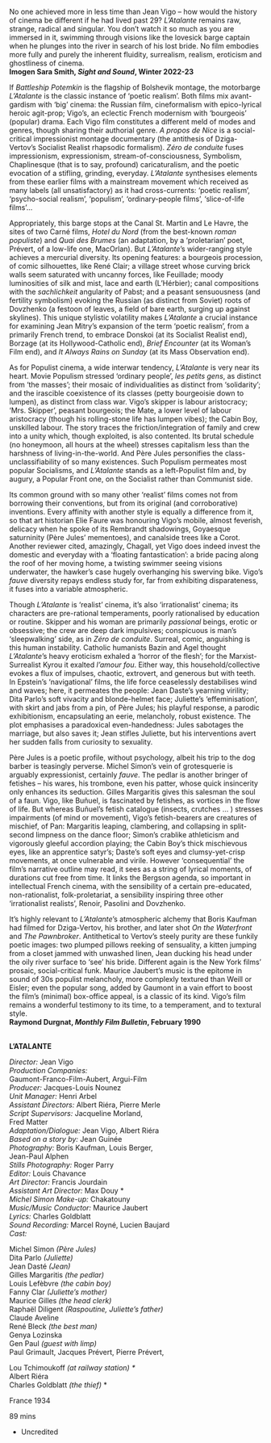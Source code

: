 

No one achieved more in less time than Jean Vigo – how would the history of cinema be different if he had lived past 29? _L’Atalante_ remains raw, strange, radical and singular. You don’t watch it so much as you are immersed in it, swimming through visions like the lovesick barge captain when he plunges into the river in search of his lost bride. No film embodies more fully and purely the inherent fluidity, surrealism, realism, eroticism and ghostliness of cinema.  
**Imogen Sara Smith, _Sight and Sound_, Winter 2022-23**

If _Battleship Potemkin_ is the flagship of Bolshevik montage, the motorbarge _L’Atalante_ is the classic instance of ‘poetic realism’. Both films mix avant-gardism with ‘big’ cinema: the Russian film, cineformalism with epico-lyrical heroic agit-prop; Vigo’s, an eclectic French modernism with ‘bourgeois’ (popular) drama. Each Vigo film constitutes a different meld of modes and genres, though sharing their authorial genre. _A propos de Nice_ is a social-critical impressionist montage documentary (the antithesis of Dziga-Vertov’s Socialist Realist rhapsodic formalism). _Zéro de conduite_ fuses impressionism, expressionism, stream-of-consciousness, Symbolism, Chaplinesque (that is to say, profound) caricaturalism, and the poetic evocation of a stifling, grinding, everyday. _L’Atalante_ synthesises elements from these earlier films with a mainstream movement which received as many labels (all unsatisfactory) as it had cross-currents: ‘poetic realism’, ‘psycho-social realism’, ‘populism’, ‘ordinary-people films’, ‘slice-of-life films’...

Appropriately, this barge stops at the Canal St. Martin and Le Havre, the sites of two Carné films, _Hotel du Nord_ (from the best-known _roman populiste_) and _Quai des Brumes_ (an adaptation, by a ‘proletarian’ poet, Prévert, of a low-life one, MacOrlan). But _L’Atalante_’s wider-ranging style achieves a mercurial diversity. Its opening features: a bourgeois procession, of comic silhouettes, like René Clair; a village street whose curving brick walls seem saturated with uncanny forces, like Feuillade; moody luminosities of silk and mist, lace and earth (L’Hérbier); canal compositions with the _sachlichkeit_ angularity of Pabst; and a peasant sensuousness (and fertility symbolism) evoking the Russian (as distinct from Soviet) roots of Dovzhenko (a festoon of leaves, a field of bare earth, surging up against skylines). This unique stylistic volatility makes _L’Atalante_ a crucial instance for examining Jean Mitry’s expansion of the term ‘poetic realism’, from a primarily French trend, to embrace Donskoi (at its Socialist Realist end), Borzage (at its Hollywood-Catholic end), _Brief Encounter_ (at its Woman’s Film end), and _It Always Rains on Sunday_ (at its Mass Observation end).

As for Populist cinema, a wide interwar tendency, _L’Atalante_ is very near its heart. Movie Populism stressed ‘ordinary people’, _les petits gens_, as distinct from ‘the masses’; their mosaic of individualities as distinct from ‘solidarity’; and the irascible coexistence of its classes (petty bourgeoisie down to lumpen), as distinct from class war. Vigo’s skipper is labour aristocracy; ‘Mrs. Skipper’, peasant bourgeois; the Mate, a lower level of labour aristocracy (though his rolling-stone life has lumpen vibes); the Cabin Boy, unskilled labour. The story traces the friction/integration of family and crew into a unity which, though exploited, is also contented. Its brutal schedule (no honeymoon, all hours at the wheel) stresses capitalism less than the harshness of living-in-the-world. And Père Jules personifies the class-unclassifiability of so many existences. Such Populism permeates most popular Socialisms, and _L’Atalante_ stands as a left-Populist film and, by augury, a Popular Front one, on the Socialist rather than Communist side.

Its common ground with so many other ‘realist’ films comes not from borrowing their conventions, but from its original (and corroborative) inventions. Every affinity with another style is equally a difference from it, so that art historian Elie Faure was honouring Vigo’s mobile, almost feverish, delicacy when he spoke of its Rembrandt shadowings, Goyaesque saturninity (Père Jules’ mementoes), and canalside trees like a Corot. Another reviewer cited, amazingly, Chagall, yet Vigo does indeed invest the domestic and everyday with a ‘floating fantastication’: a bride pacing along the roof of her moving home, a twisting swimmer seeing visions underwater, the hawker’s case hugely overhanging his swerving bike. Vigo’s _fauve_ diversity repays endless study for, far from exhibiting disparateness, it fuses into a variable atmospheric.

Though _L’Atalante_ is ‘realist’ cinema, it’s also ‘irrationalist’ cinema; its characters are pre-rational temperaments, poorly rationalised by education or routine. Skipper and his woman are primarily _passional_ beings, erotic or obsessive; the crew are deep dark impulsives; conspicuous is man’s ‘sleepwalking’ side, as in _Zéro de conduite_. Surreal, comic, anguishing is this human instability. Catholic humanists Bazin and Agel thought _L’Atalante_’s heavy eroticism exhaled a ‘horror of the flesh’; for the Marxist-Surrealist Kyrou it exalted _l’amour fou_. Either way, this household/collective evokes a flux of impulses, chaotic, extrovert, and generous but with teeth. In Epstein’s ‘navigational’ films, the life force ceaselessly destabilises wind and waves; here, it permeates the people: Jean Daste’s yearning virility; Dita Parlo’s soft vivacity and blonde-helmet face; Juliette’s ‘effeminisation’, with skirt and jabs from a pin, of Père Jules; his playful response, a parodic exhibitionism, encapsulating an eerie, melancholy, robust existence. The plot emphasises a paradoxical even-handedness: Jules sabotages the marriage, but also saves it; Jean stifles Juliette, but his interventions avert her sudden falls from curiosity to sexuality.

Père Jules is a poetic profile, without psychology, albeit his trip to the dog barber is teasingly perverse. Michel Simon’s vein of grotesquerie is arguably expressionist, certainly _fauve_. The pedlar is another bringer of fetishes – his wares, his trombone, even his patter, whose quick insincerity only enhances its seduction. Gilles Margaritis gives this salesman the soul of a faun. Vigo, like Buñuel, is fascinated by fetishes, as vortices in the flow of life. But whereas Buñuel’s fetish catalogue (insects, crutches ... ) stresses impairments (of mind or movement), Vigo’s fetish-bearers are creatures of mischief, of Pan: Margaritis leaping, clambering, and collapsing in split-second limpness on the dance floor; Simon’s crablike athleticism and vigorously gleeful accordion playing; the Cabin Boy’s thick mischievous eyes, like an apprentice satyr’s; Daste’s soft eyes and clumsy-yet-crisp movements, at once vulnerable and virile. However ‘consequential’ the film’s narrative outline may read, it sees as a string of lyrical moments, of durations cut free from time. It links the Bergson agenda, so important in intellectual French cinema, with the sensibility of a certain pre-educated, non-rationalist, folk-proletariat, a sensibility inspiring three other ‘irrationalist realists’, Renoir, Pasolini and Dovzhenko.

It’s highly relevant to _L’Atalante_’s atmospheric alchemy that Boris Kaufman had filmed for Dziga-Vertov, his brother, and later shot _On the Waterfront_ and  _The Pawnbroker_. Antithetical to Vertov’s steely purity are these funkily poetic images: two plumped pillows reeking of sensuality, a kitten jumping from a closet jammed with unwashed linen, Jean ducking his head under the oily river surface to ‘see’ his bride. Different again is the New York films’ prosaic, social-critical funk. Maurice Jaubert’s music is the epitome in sound of 30s populist melancholy, more complexly textured than Weill or Eisler; even the popular song, added by Gaumont in a vain effort to boost the film’s (minimal) box-office appeal, is a classic of its kind. Vigo’s film remains a wonderful testimony to its time, to a temperament, and to textural style.  
**Raymond Durgnat, _Monthly Film Bulletin_, February 1990**
<br><br>

**L’ATALANTE**

_Director:_ Jean Vigo  
_Production Companies:_  
Gaumont-Franco-Film-Aubert, Argui-Film  
_Producer:_ Jacques-Louis Nounez  
_Unit Manager:_ Henri Arbel  
_Assistant Directors:_ Albert Riéra, Pierre Merle  
_Script Supervisors:_ Jacqueline Morland,  
Fred Matter  
_Adaptation/Dialogue:_ Jean Vigo, Albert Riéra  
_Based on a story by:_ Jean Guinée  
_Photography:_ Boris Kaufman, Louis Berger,  
Jean-Paul Alphen  
_Stills Photography:_ Roger Parry  
_Editor:_ Louis Chavance  
_Art Director:_ Francis Jourdain  
_Assistant Art Director:_ Max Douy *  
_Michel Simon Make-up:_ Chakatouny  
_Music/Music Conductor:_ Maurice Jaubert  
_Lyrics:_ Charles Goldblatt  
_Sound Recording:_ Marcel Royné, Lucien Baujard  
_Cast:_

Michel Simon _(Père Jules)_  
Dita Parlo _(Juliette)_  
Jean Dasté _(Jean)_  
Gilles Margaritis _(the pedlar)_  
Louis Lefèbvre _(the cabin boy)_  
Fanny Clar _(Juliette’s mother)_  
Maurice Gilles _(the head clerk)_  
Raphaël Diligent _(Raspoutine, Juliette’s father)_  
Claude Aveline  
René Bleck _(the best man)_  
Genya Lozinska  
Gen Paul _(guest with limp)_  
Paul Grimault, Jacques Prévert, Pierre Prévert,

Lou Tchimoukoff _(at railway station) *_  
Albert Riéra  
Charles Goldblatt _(the thief)_ *

France 1934

89 mins

* Uncredited
<!--stackedit_data:
eyJoaXN0b3J5IjpbLTM3MTM1ODQyN119
-->